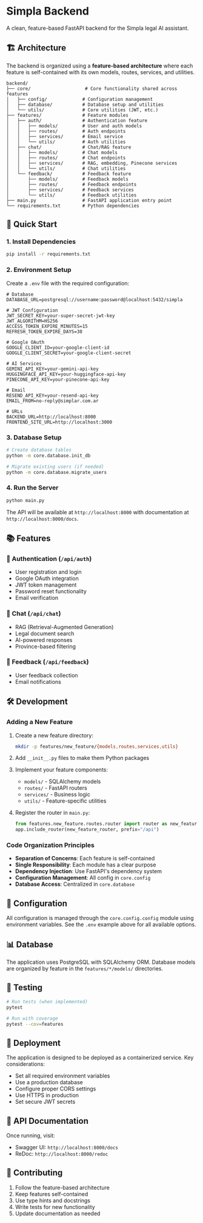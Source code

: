 # Simpla Backend

A clean, feature-based FastAPI backend for the Simpla legal AI assistant.

## 🏗️ Architecture

The backend is organized using a **feature-based architecture** where each feature is self-contained with its own models, routes, services, and utilities.

```
backend/
├── core/                    # Core functionality shared across features
│   ├── config/             # Configuration management
│   ├── database/           # Database setup and utilities
│   └── utils/              # Core utilities (JWT, etc.)
├── features/               # Feature modules
│   ├── auth/               # Authentication feature
│   │   ├── models/         # User and auth models
│   │   ├── routes/         # Auth endpoints
│   │   ├── services/       # Email service
│   │   └── utils/          # Auth utilities
│   ├── chat/               # Chat/RAG feature
│   │   ├── models/         # Chat models
│   │   ├── routes/         # Chat endpoints
│   │   ├── services/       # RAG, embedding, Pinecone services
│   │   └── utils/          # Chat utilities
│   └── feedback/           # Feedback feature
│       ├── models/         # Feedback models
│       ├── routes/         # Feedback endpoints
│       ├── services/       # Feedback services
│       └── utils/          # Feedback utilities
├── main.py                 # FastAPI application entry point
└── requirements.txt        # Python dependencies
```

## 🚀 Quick Start

### 1. Install Dependencies

```bash
pip install -r requirements.txt
```

### 2. Environment Setup

Create a `.env` file with the required configuration:

```env
# Database
DATABASE_URL=postgresql://username:password@localhost:5432/simpla

# JWT Configuration
JWT_SECRET_KEY=your-super-secret-jwt-key
JWT_ALGORITHM=HS256
ACCESS_TOKEN_EXPIRE_MINUTES=15
REFRESH_TOKEN_EXPIRE_DAYS=30

# Google OAuth
GOOGLE_CLIENT_ID=your-google-client-id
GOOGLE_CLIENT_SECRET=your-google-client-secret

# AI Services
GEMINI_API_KEY=your-gemini-api-key
HUGGINGFACE_API_KEY=your-huggingface-api-key
PINECONE_API_KEY=your-pinecone-api-key

# Email
RESEND_API_KEY=your-resend-api-key
EMAIL_FROM=no-reply@simplar.com.ar

# URLs
BACKEND_URL=http://localhost:8000
FRONTEND_SITE_URL=http://localhost:3000
```

### 3. Database Setup

```bash
# Create database tables
python -m core.database.init_db

# Migrate existing users (if needed)
python -m core.database.migrate_users
```

### 4. Run the Server

```bash
python main.py
```

The API will be available at `http://localhost:8000` with documentation at `http://localhost:8000/docs`.

## 📚 Features

### 🔐 Authentication (`/api/auth`)
- User registration and login
- Google OAuth integration
- JWT token management
- Password reset functionality
- Email verification

### 💬 Chat (`/api/chat`)
- RAG (Retrieval-Augmented Generation)
- Legal document search
- AI-powered responses
- Province-based filtering

### 📝 Feedback (`/api/feedback`)
- User feedback collection
- Email notifications

## 🛠️ Development

### Adding a New Feature

1. Create a new feature directory:
   ```bash
   mkdir -p features/new_feature/{models,routes,services,utils}
   ```

2. Add `__init__.py` files to make them Python packages

3. Implement your feature components:
   - `models/` - SQLAlchemy models
   - `routes/` - FastAPI routers
   - `services/` - Business logic
   - `utils/` - Feature-specific utilities

4. Register the router in `main.py`:
   ```python
   from features.new_feature.routes.router import router as new_feature_router
   app.include_router(new_feature_router, prefix="/api")
   ```

### Code Organization Principles

- **Separation of Concerns**: Each feature is self-contained
- **Single Responsibility**: Each module has a clear purpose
- **Dependency Injection**: Use FastAPI's dependency system
- **Configuration Management**: All config in `core.config`
- **Database Access**: Centralized in `core.database`

## 🔧 Configuration

All configuration is managed through the `core.config.config` module using environment variables. See the `.env` example above for all available options.

## 📊 Database

The application uses PostgreSQL with SQLAlchemy ORM. Database models are organized by feature in the `features/*/models/` directories.

## 🧪 Testing

```bash
# Run tests (when implemented)
pytest

# Run with coverage
pytest --cov=features
```

## 🚀 Deployment

The application is designed to be deployed as a containerized service. Key considerations:

- Set all required environment variables
- Use a production database
- Configure proper CORS settings
- Use HTTPS in production
- Set secure JWT secrets

## 📝 API Documentation

Once running, visit:
- Swagger UI: `http://localhost:8000/docs`
- ReDoc: `http://localhost:8000/redoc`

## 🤝 Contributing

1. Follow the feature-based architecture
2. Keep features self-contained
3. Use type hints and docstrings
4. Write tests for new functionality
5. Update documentation as needed
